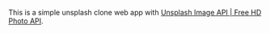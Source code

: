 This is a simple unsplash clone web app with [Unsplash Image API | Free HD Photo API](https://unsplash.com/developers).
